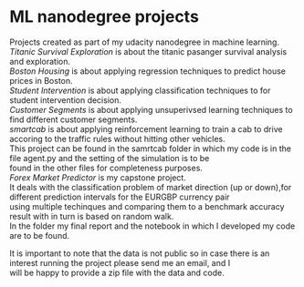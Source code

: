 # ML nanodegree projects
Projects created as part of my udacity nanodegree in machine learning.  
*Titanic Survival Exploration* is about the titanic pasanger survival analysis and exploration.  
*Boston Housing* is about applying regression techniques to predict house prices in Boston.  
*Student Intervention* is about applying classification techniques to for student intervention decision.  
*Customer Segments* is about applying unsuperivsed learning techniques to find different customer segments.  
*smartcab* is about applying reinforcement learning to train a cab to drive accoring to the traffic rules without hitting other vehicles.  
This project can be found in the samrtcab folder in which my code is in the file agent.py and the setting of the simulation is to be  
found in the other files for completeness purposes.  
*Forex Market Predictor* is my capstone project.  
It deals with the classification problem of market direction (up or down),for different prediction intervals for the EURGBP currency pair  
using multiple techinques and comparing them to a benchmark accuracy result with in turn is based on random walk.  
In the folder my final report and the notebook in which I developed my code are to be found.  
  
It is important to note that the data is not public so in case there is an interest running the project please send me an email, and I  
will be happy to provide a zip file with the data and code.
